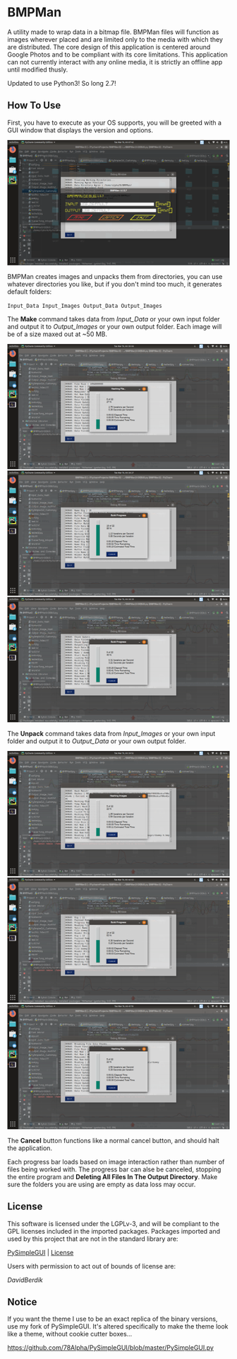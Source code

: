 # BMPMan

A utility made to wrap data in a bitmap file. BMPMan files will function as images wherever placed and are limited only to the media with which they are distributed. The core design of this application is centered around Google Photos and to be compliant with its core limitations. This application can not currently interact with any online media, it is strictly an offline app until modified thusly.

Updated to use Python3! So long 2.7!

## How To Use

First, you have to execute as your OS supports, you will be greeted with a GUI window that displays the version and options.

![alt text](https://raw.githubusercontent.com/78Alpha/BMPMan/master/Images/MainMenu.png)

BMPMan creates images and unpacks them from directories, you can use whatever directories you like, but if you don't mind too much, it generates default folders:

``Input_Data
 Input_Images
 Output_Data
 Output_Images``
 
The **Make** command takes data from *Input_Data* or your own input folder and output it to *Output_Images* or your own output folder. Each image will be of a size maxed out at ~50 MB.
 
![alt text](https://raw.githubusercontent.com/78Alpha/BMPMan/master/Images/makehash.png)
![alt text](https://raw.githubusercontent.com/78Alpha/BMPMan/master/Images/makebuild.png)
![alt text](https://raw.githubusercontent.com/78Alpha/BMPMan/master/Images/MakeHashImages.png)
 
The **Unpack** command takes data from *Input_Images* or your own input folder and output it to *Output_Data* or your own output folder.
 
![alt text](https://raw.githubusercontent.com/78Alpha/BMPMan/master/Images/unpackimageshash.png)
![alt text](https://raw.githubusercontent.com/78Alpha/BMPMan/master/Images/unpackmakeog.png)
![alt text](https://raw.githubusercontent.com/78Alpha/BMPMan/master/Images/hashoutunpack.png)

The **Cancel** button functions like a normal cancel button, and should halt the application.

Each progress bar loads based on image interaction rather than number of files being worked with. The progress bar can alse be canceled, stopping the entire program and **Deleting All Files In The Output Directory**. Make sure the folders you are using are empty as data loss may occur.

## License

This software is licensed under the LGPLv-3, and will be compliant to the GPL licenses included in the imported packages. Packages imported and used by this project that are not in the standard library are:

[PySimpleGUI](https://github.com/PySimpleGUI/PySimpleGUI) | [License](https://github.com/PySimpleGUI/PySimpleGUI/blob/master/license.txt)

Users with permission to act out of bounds of license are:

*DavidBerdik*

## Notice

If you want the theme I use to be an exact replica of the binary versions, use my fork of PySimpleGUI. It's altered specifically to make the theme look like a theme, without cookie cutter boxes...

https://github.com/78Alpha/PySimpleGUI/blob/master/PySimpleGUI.py
